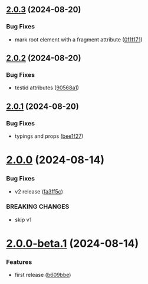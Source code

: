 ## [2.0.3](https://github.com/retejs/lit-plugin/compare/v2.0.2...v2.0.3) (2024-08-20)


### Bug Fixes

* mark root element with a fragment attribute ([0f1f171](https://github.com/retejs/lit-plugin/commit/0f1f17182c5cede6a22955f43cc26dbe626ef525))

## [2.0.2](https://github.com/retejs/lit-plugin/compare/v2.0.1...v2.0.2) (2024-08-20)


### Bug Fixes

* testid attributes ([90568a1](https://github.com/retejs/lit-plugin/commit/90568a1e538750ae32cd22e19f01a914e37c59fc))

## [2.0.1](https://github.com/retejs/lit-plugin/compare/v2.0.0...v2.0.1) (2024-08-20)


### Bug Fixes

* typings and props ([bee1f27](https://github.com/retejs/lit-plugin/commit/bee1f270ca5a465247ceae97a5b95f5462e27d2e))

# [2.0.0](https://github.com/retejs/lit-plugin/compare/v1.0.0...v2.0.0) (2024-08-14)


### Bug Fixes

* v2 release ([fa3ff5c](https://github.com/retejs/lit-plugin/commit/fa3ff5ca668a69e5b0bbde8905c4343d6930a986))


### BREAKING CHANGES

* skip v1

# [2.0.0-beta.1](https://github.com/retejs/lit-plugin/compare/v2.0.0-beta.0...v2.0.0-beta.1) (2024-08-14)


### Features

* first release ([b609bbe](https://github.com/retejs/lit-plugin/commit/b609bbe14fd247849d02deb5bf86e616a816b8e0))
